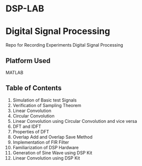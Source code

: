 # DSP-LAB
# Digital Signal Processing 
Repo for Recording Experiments Digital Signal Processing 

## Platform Used
MATLAB
## Table of Contents
1. Simulation of Basic test Signals
2. Verification of Sampling Theorem
3. Linear Convolution
4. Circular Convolution
5. Linear Convolution using Circular Convolution and vice versa
6. DFT and IDFT		
7. Properties of DFT		
8. Overlap Add and Overlap Save Method		
9. Implementation of FIR Filter
10. Familiarization of DSP Hardware
11. Generation of Sine Wave using DSP Kit
12. Linear Convolution using DSP Kit
